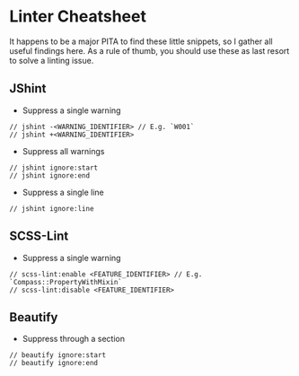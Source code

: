 # Linter Cheatsheet
It happens to be a major PITA to find these little snippets, so I gather all useful findings here. As a rule of thumb, you should use these as last resort to solve a linting issue.

## JShint
* Suppress a single warning

```
// jshint -<WARNING_IDENTIFIER> // E.g. `W001`
// jshint +<WARNING_IDENTIFIER>
```
* Suppress all warnings

```
// jshint ignore:start
// jshint ignore:end
```
* Suppress a single line

```
// jshint ignore:line
```

## SCSS-Lint
* Suppress a single warning

```
// scss-lint:enable <FEATURE_IDENTIFIER> // E.g. `Compass::PropertyWithMixin`
// scss-lint:disable <FEATURE_IDENTIFIER>
```

## Beautify
* Suppress through a section

```
// beautify ignore:start
// beautify ignore:end
```
